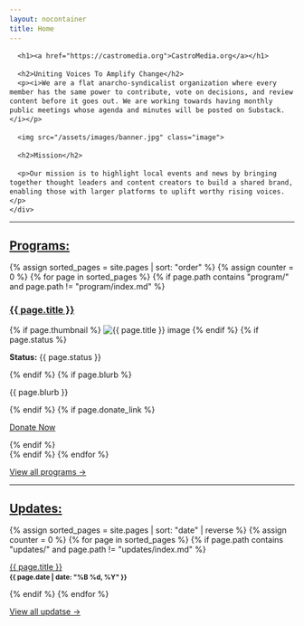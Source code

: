 ```yaml
---
layout: nocontainer
title: Home
---
```


<div class="container">
  <div class="row">
    <div class="col">

      <h1><a href="https://castromedia.org">CastroMedia.org</a></h1>

      <h2>Uniting Voices To Amplify Change</h2>
      <p><i>We are a flat anarcho-syndicalist organization where every member has the same power to contribute, vote on decisions, and review content before it goes out. We are working towards having monthly public meetings whose agenda and minutes will be posted on Substack.</i></p>
      
      <img src="/assets/images/banner.jpg" class="image">

      <h2>Mission</h2>
      
      <p>Our mission is to highlight local events and news by bringing together thought leaders and content creators to build a shared brand, enabling those with larger platforms to uplift worthy rising voices.</p>
    </div>
  </div>
  
  <hr>

  <div markdown="0" class="row">

  <h2><a href="/program">Programs:</a></h2>

  {% assign sorted_pages = site.pages | sort: "order" %}
  {% assign counter = 0 %}
  {% for page in sorted_pages %}
    {% if page.path contains "program/" and page.path != "program/index.md" %}
      <div class="col-md-4">
        <h3><a href="{{ page.url }}">{{ page.title }}</a></h3>
        {% if page.thumbnail %}
          <img src="{{ page.thumbnail }}" alt="{{ page.title }} image" class="photo">
        {% endif %}
        {% if page.status %}<p><b>Status:</b> {{ page.status }}</p>{% endif %}
        {% if page.blurb %}<p>{{ page.blurb }}</p>{% endif %}
        {% if page.donate_link %}
          <p><a class="btn btn-primary" href="{{ page.donate_link }}">Donate Now</a></p>
        {% endif %}
      </div><!--/col-md-4-->
    {% endif %}
  {% endfor %}
  <p class="text-right"><a href="/program/">View all programs →</a></p>

  </div><!--/row-->

      
  <hr>

  <div markdown="0" class="row">

  <h2><a href="/updates">Updates:</a></h2>

  {% assign sorted_pages = site.pages | sort: "date" | reverse %}
  {% assign counter = 0 %}
  {% for page in sorted_pages %}
    {% if page.path contains "updates/" and page.path != "updates/index.md" %}
      <p>
        <a href="{{ page.url }}">{{ page.title }}</a><br>
        <small><b>{{ page.date | date: "%B %d, %Y" }}</b></small>
      </p>
    {% endif %}
  {% endfor %}
  <p class="text-right"><a href="/updates/">View all updatse →</a></p>

  </div><!--/row-->